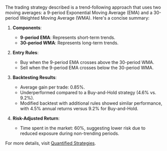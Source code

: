 The trading strategy described is a trend-following approach that uses two moving averages: a 9-period Exponential Moving Average (EMA) and a 30-period Weighted Moving Average (WMA). Here's a concise summary:

1. **Components**:
   - **9-period EMA**: Represents short-term trends.
   - **30-period WMA**: Represents long-term trends.

2. **Entry Rules**:
   - Buy when the 9-period EMA crosses above the 30-period WMA.
   - Sell when the 9-period EMA crosses below the 30-period WMA.

3. **Backtesting Results**:
   - Average gain per trade: 0.85%.
   - Underperformed compared to a Buy-and-Hold strategy (4.6% vs. 9.2%).
   - Modified backtest with additional rules showed similar performance, with 4.5% annual returns versus 9.2% for Buy-and-Hold.

4. **Risk-Adjusted Return**:
   - Time spent in the market: 60%, suggesting lower risk due to reduced exposure during non-trending periods.

For more details, visit [Quantified Strategies](https://quantifiedstrategies.com).
